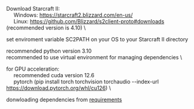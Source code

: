 Download Starcraft II: \
&nbsp;&nbsp;&nbsp;&nbsp; Windows: https://starcraft2.blizzard.com/en-us/ \
&nbsp;&nbsp;&nbsp;&nbsp; Linux: https://github.com/Blizzard/s2client-proto#downloads (recommended version is 4.10) \

set enviroment variable SC2PATH on your OS to your Starcraft II directory

recommended python version 3.10 \
recommended to use virtual environment for managing dependencies \

for GPU acceleration: \
&nbsp;&nbsp;&nbsp;&nbsp; recommended cuda version 12.6 \
&nbsp;&nbsp;&nbsp;&nbsp; pytorch (pip install torch torchvision torchaudio --index-url https://download.pytorch.org/whl/cu126) \

donwloading dependencies from [requirements](requirements.txt)
